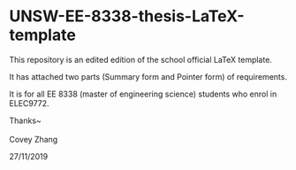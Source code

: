 # UNSW-EE-8338-thesis-LaTeX-template
This repository is an edited edition of the school official LaTeX template.

It has attached two parts (Summary form and Pointer form) of requirements. 

It is for all EE 8338 (master of engineering science) students who enrol in ELEC9772.

Thanks~
<br/>
<br/>
Covey Zhang

27/11/2019
